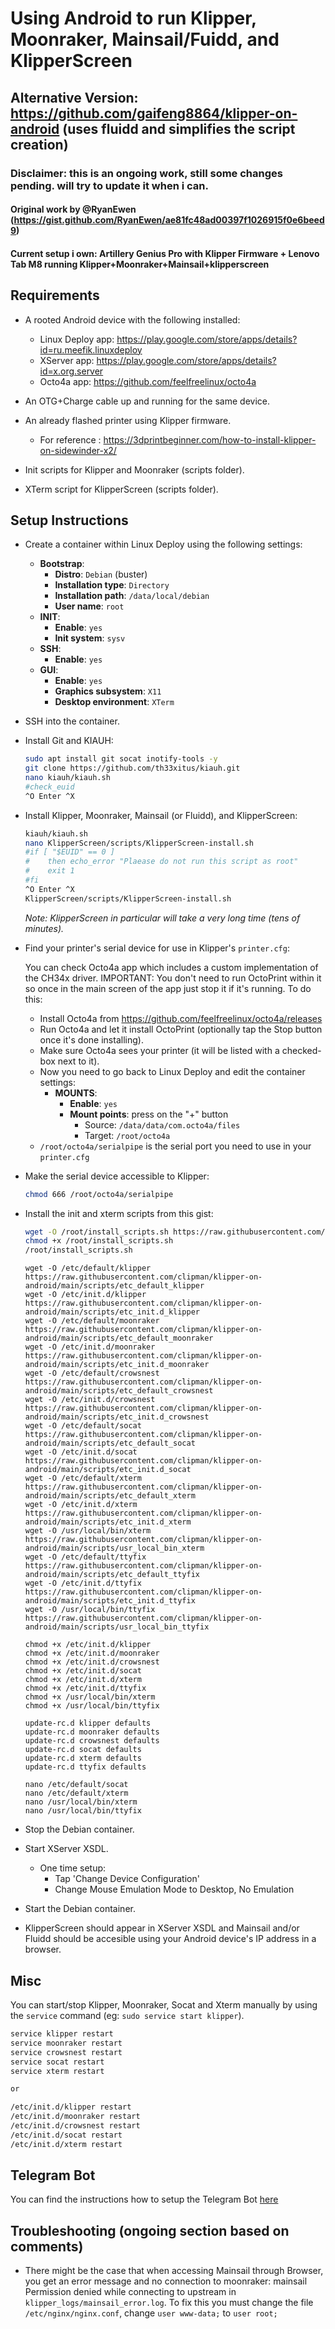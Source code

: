 # Using Android to run Klipper, Moonraker, Mainsail/Fuidd, and KlipperScreen
## Alternative Version: https://github.com/gaifeng8864/klipper-on-android (uses fluidd and simplifies the script creation)

### Disclaimer: this is an ongoing work, still some changes pending. will try to update it when i can.
#### Original work by @RyanEwen (https://gist.github.com/RyanEwen/ae81fc48ad00397f1026915f0e6beed9)
#### Current setup i own: Artillery Genius Pro with Klipper Firmware + Lenovo Tab M8 running Klipper+Moonraker+Mainsail+klipperscreen
## Requirements
- A rooted Android device with the following installed:
  - Linux Deploy app: https://play.google.com/store/apps/details?id=ru.meefik.linuxdeploy
  - XServer app: https://play.google.com/store/apps/details?id=x.org.server
  - Octo4a app: https://github.com/feelfreelinux/octo4a
- An OTG+Charge cable up and running for the same device.
- An already flashed printer using Klipper firmware. 
  - For reference : https://3dprintbeginner.com/how-to-install-klipper-on-sidewinder-x2/

- Init scripts for Klipper and Moonraker (scripts folder).
- XTerm script for KlipperScreen (scripts folder).
 
## Setup Instructions
- Create a container within Linux Deploy using the following settings:
  - **Bootstrap**:
    - **Distro**: `Debian` (buster)
    - **Installation type**: `Directory`  
    - **Installation path**: `/data/local/debian`  
    - **User name**: `root`  
  - **INIT**:
    - **Enable**: `yes`
    - **Init system**: `sysv`
  - **SSH**:
    - **Enable**: `yes`
  - **GUI**:
    - **Enable**: `yes`
    - **Graphics subsystem**: `X11`
    - **Desktop environment**: `XTerm`
- SSH into the container.
- Install Git and KIAUH: 
  ```bash
  sudo apt install git socat inotify-tools -y
  git clone https://github.com/th33xitus/kiauh.git
  nano kiauh/kiauh.sh
  #check_euid
  ^O Enter ^X
  ```
- Install Klipper, Moonraker, Mainsail (or Fluidd), and KlipperScreen:
  ```bash 
  kiauh/kiauh.sh
  nano KlipperScreen/scripts/KlipperScreen-install.sh
  #if [ "$EUID" == 0 ]
  #    then echo_error "Plaease do not run this script as root"
  #    exit 1
  #fi
  ^O Enter ^X
  KlipperScreen/scripts/KlipperScreen-install.sh
  ```
  *Note: KlipperScreen in particular will take a very long time (tens of minutes).*  
- Find your printer's serial device for use in Klipper's `printer.cfg`:  
  
  You can check Octo4a app which includes a custom implementation of the CH34x driver.
  IMPORTANT: You don't need to run OctoPrint within it so once in the main screen of the app just stop it if it's running.
  To do this:   
    - Install Octo4a from https://github.com/feelfreelinux/octo4a/releases
    - Run Octo4a and let it install OctoPrint (optionally tap the Stop button once it's done installing).
    - Make sure Octo4a sees your printer (it will be listed with a checked-box next to it).
    - Now you need to go back to Linux Deploy and edit the container settings:
      - **MOUNTS**:
          - **Enable**: `yes`
          - **Mount points**: press on the "+" button
            - Source: `/data/data/com.octo4a/files`
            - Target: `/root/octo4a`
    - `/root/octo4a/serialpipe` is the serial port you need to use in your `printer.cfg`
- Make the serial device accessible to Klipper:
    ```bash
    chmod 666 /root/octo4a/serialpipe
    ```
- Install the init and xterm scripts from this gist:  
  ```bash
  wget -O /root/install_scripts.sh https://raw.githubusercontent.com/clipman/klipper-on-android/main/scripts/install_scripts.sh
  chmod +x /root/install_scripts.sh
  /root/install_scripts.sh
  ```
    
  ```
  wget -O /etc/default/klipper https://raw.githubusercontent.com/clipman/klipper-on-android/main/scripts/etc_default_klipper
  wget -O /etc/init.d/klipper https://raw.githubusercontent.com/clipman/klipper-on-android/main/scripts/etc_init.d_klipper
  wget -O /etc/default/moonraker https://raw.githubusercontent.com/clipman/klipper-on-android/main/scripts/etc_default_moonraker
  wget -O /etc/init.d/moonraker https://raw.githubusercontent.com/clipman/klipper-on-android/main/scripts/etc_init.d_moonraker
  wget -O /etc/default/crowsnest https://raw.githubusercontent.com/clipman/klipper-on-android/main/scripts/etc_default_crowsnest
  wget -O /etc/init.d/crowsnest https://raw.githubusercontent.com/clipman/klipper-on-android/main/scripts/etc_init.d_crowsnest
  wget -O /etc/default/socat https://raw.githubusercontent.com/clipman/klipper-on-android/main/scripts/etc_default_socat
  wget -O /etc/init.d/socat https://raw.githubusercontent.com/clipman/klipper-on-android/main/scripts/etc_init.d_socat
  wget -O /etc/default/xterm https://raw.githubusercontent.com/clipman/klipper-on-android/main/scripts/etc_default_xterm
  wget -O /etc/init.d/xterm https://raw.githubusercontent.com/clipman/klipper-on-android/main/scripts/etc_init.d_xterm
  wget -O /usr/local/bin/xterm https://raw.githubusercontent.com/clipman/klipper-on-android/main/scripts/usr_local_bin_xterm
  wget -O /etc/default/ttyfix https://raw.githubusercontent.com/clipman/klipper-on-android/main/scripts/etc_default_ttyfix
  wget -O /etc/init.d/ttyfix https://raw.githubusercontent.com/clipman/klipper-on-android/main/scripts/etc_init.d_ttyfix
  wget -O /usr/local/bin/ttyfix https://raw.githubusercontent.com/clipman/klipper-on-android/main/scripts/usr_local_bin_ttyfix

  chmod +x /etc/init.d/klipper
  chmod +x /etc/init.d/moonraker
  chmod +x /etc/init.d/crowsnest
  chmod +x /etc/init.d/socat
  chmod +x /etc/init.d/xterm
  chmod +x /etc/init.d/ttyfix
  chmod +x /usr/local/bin/xterm
  chmod +x /usr/local/bin/ttyfix

  update-rc.d klipper defaults
  update-rc.d moonraker defaults
  update-rc.d crowsnest defaults
  update-rc.d socat defaults
  update-rc.d xterm defaults
  update-rc.d ttyfix defaults

  nano /etc/default/socat
  nano /etc/default/xterm
  nano /usr/local/bin/xterm
  nano /usr/local/bin/ttyfix
  ```
- Stop the Debian container.
- Start XServer XSDL.
    - One time setup: 
        - Tap 'Change Device Configuration'
        - Change Mouse Emulation Mode to Desktop, No Emulation
- Start the Debian container.
- KlipperScreen should appear in XServer XSDL and Mainsail and/or Fluidd should be accesible using your Android device's IP address in a browser.

## Misc
You can start/stop Klipper, Moonraker, Socat and Xterm manually by using the `service` command (eg: `sudo service start klipper`).  

  ```bash
  service klipper restart
  service moonraker restart 
  service crowsnest restart
  service socat restart
  service xterm restart

  or

  /etc/init.d/klipper restart
  /etc/init.d/moonraker restart 
  /etc/init.d/crowsnest restart
  /etc/init.d/socat restart
  /etc/init.d/xterm restart
  ```

## Telegram Bot
You can find the instructions how to setup the Telegram Bot [here](https://github.com/d4rk50ul1/klipper-on-android/blob/main/telegram_instructions.md)

## Troubleshooting (ongoing section based on comments)
- There might be the case that when accessing Mainsail through Browser, you get an error message and no connection to moonraker: mainsail Permission denied while connecting to upstream in `klipper_logs/mainsail_error.log`. To fix this you must change the file `/etc/nginx/nginx.conf`, change `user www-data;` to `user root;` 
